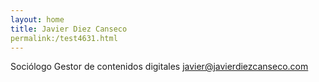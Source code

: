 ```yaml
---
layout: home
title: Javier Diez Canseco
permalink:/test4631.html
---
```

Sociólogo
Gestor de contenidos digitales
javier@javierdiezcanseco.com
